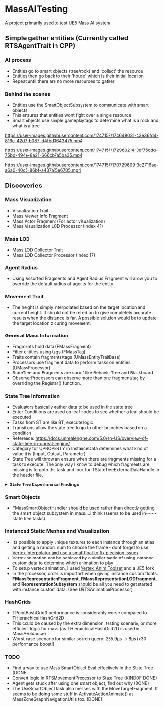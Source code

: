 # MassAITesting
 A project primarily used to test UE5 Mass AI system
 
## Simple gather entities (Currently called RTSAgentTrait in CPP)
### AI process
- Entities go to smart objects (tree/rock) and 'collect' the resource
- Entities then go back to their 'house' which is their initial location
- Repeat until there are no more resources to gather
### Behind the scenes
- Entities use the SmartObjectSubsystem to communicate with smart objects
- This ensures that entities wont fight over a single resource
- Smart objects use simple gameplaytags to determine what is a rock and what is a tree

https://user-images.githubusercontent.com/1747157/174648031-43e36fd4-816c-42d7-b087-d4fbd3643475.mp4
 
https://user-images.githubusercontent.com/1747157/172963214-0ef75cdd-75bd-494e-8a21-666cb7a5ba35.mp4
 
https://user-images.githubusercontent.com/1747157/170729609-3c2716ae-a6a0-40c5-86bf-a437a15e6705.mp4

## Discoveries
### Mass Visualization
- Visualization Trait
- Mass Viewer Info Fragment
- Mass Actor Fragment (For actor visualization)
- Mass Visualization LOD Processor (Index 41)

### Mass LOD
- Mass LOD Collector Trait
- Mass LOD Collector Processor (Index 17)

### Agent Radius
- Using Assorted Fragments and Agent Radius Fragment will allow you
to override the default radius of agents for the entity

### Movement Trait
- The height is simply interpolated based on the target location
and current height. It should not be relied on to give completely
accurate results when the distance is far. A possible solution
would be to update the target location z during movement.

### General Mass Information
- Fragments hold data (FMassFragment)
- Filter entities using tags (FMassTag)
- Traits contain fragments/tags (UMassEntityTraitBase)
- Processors use fragment data to perform tasks on entities (UMassProcessor)
- StateTree and Fragments are sortof like BehaviorTree and Blackboard
- ObserverProcessors can observe more than one fragment/tag by overriding the
Register() function.

### State Tree Information
- Evaluators basically gather data to be used in the state tree
- Enter Conditions are used on leaf nodes to see whether a leaf should be executed
- Tasks from ST are like BT, execute logic
- Transitions allow the state tree to go to other branches based on a condition
- Reference: https://docs.unrealengine.com/5.0/en-US/overview-of-state-tree-in-unreal-engine/
- Category for UPROPERTY in InstanceData determines what kind of value it is (Input, Output, Parameter)
- State Tree will throw an ensure when there are fragments missing for a task to execute.
The only way I know to debug which fragments are missing is to goto the task and look
for TStateTreeExternalDataHandle in the header file.
<details>
<summary> <b> State Tree Experimental Findings </b> </summary>
<ul>
<li>
Tick on StateTree Tasks are only ran once and with subscribed signals
(see UMassStateTreeProcessor)
</li>
<li>
I found no feasable way to subscribe signals in MassStateTreeProcessor.
As a hacky solution just reuse one of the hardcoded signals
</li>
<li>
A <b>SmartObjectDefinition</b> needs <b>USmartObjectMassBehaviorDefinition</b>
and ALL default tag filters to show on <b>Mass SmartObject Eval</b> evaluator.
</li>
<li>
<b>UseSmartObjectTask</b> will only execute
<b>USmartObjectMassBehaviorDefinition</b>, meaning only C++ logic for the time
</li>
<li>
Destroying a smart object safely in <b>USmartObjectMassBehaviorDefinition</b>
should be done using PushCommand(). Lets the <b>SmartObjectUseTask</b> release the
smart object before destruction. (may be source of ensures being fired, need
to investigate further)
</li>
<li>
Empty states with transitions seem to produce unexpected behavior. The state tree
also always needs to be in an active state, even if idle.
</li>
<li>
SmartObjectUseTask modifies MassMoveTarget around line 163-164, caused a headache
since entities would not move after using a smart object.
</li>
</ul>

</details>

### Smart Objects
- FMassSmartObjectHandler should be used rather than directly getting the smart
object subsystem in mass....i think (seems to be used in~~~~ state tree tasks).
### Instanced Static Meshes and Visualization
- Its possible to apply unique textures to each instance through an atlas and getting
a random num to choose the frame - dont forget to use
[Vertex Interpolator and use a small float to fix precision issues](https://unrealcommunity.wiki/using-per-instance-custom-data-on-instanced-static-mesh-bpiygo0s).
- Vertex animation can be achieved by a similar tactic of using instance custom data
to determine which animation to play
- To setup vertex animation, I used [Vertex_Anim_Toolset](https://github.com/BenVlodgi/Vertex_Anim_Toolset) and a UE5 fork
- In the processor, order is important when giving instance custom floats.
**FMassRepresentationFragment**, **FMassRepresentationLODFragment**, and **RepresentationSubsystem**
should be all you need to get started with instance custom data.
(See URTSAnimationProcessor)

### HashGrids
- TPointHashGrid3 performance is considerably worse compared to THierarchicalHashGrid2D
- This could be caused by the extra dimension, testing scenario, or more efficient logic for mass (as THierarchicalHashGrid2D is used in MassAvoidance)
- Worst case scenario for similar search query: 235.9μs -> 8μs (x30 performance boost!)
### TODO
- Find a way to use Mass SmartObject Eval effectively in the State Tree (DONE)
- Convert logic in RTSMovementProcessor to State Tree (KINDOF DONE)
- Agent gets stuck after using one smart object, find out why (DONE)
- The UseSmartObject task also messes with the MoveTargetFragment. It seems to
be doing some stuff in ActivateActionAnimate() at MassZoneGraphNavigationUtils too.
  (DONE)

